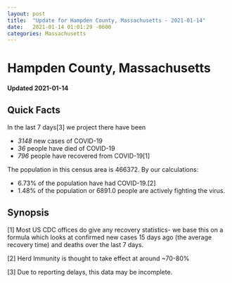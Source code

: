 ```yaml
---
layout: post
title:  "Update for Hampden County, Massachusetts - 2021-01-14"
date:   2021-01-14 01:01:29 -0600
categories: Massachusetts
---
```


# Hampden County, Massachusetts
#### Updated 2021-01-14

## Quick Facts

In the last 7 days[3] we project there have been
- *3148* new cases of COVID-19
- *36* people have died of COVID-19
- *796* people have recovered from COVID-19[1]

The population in this census area is 466372. By our calculations:
- 6.73% of the population have had COVID-19.[2]
- 1.48% of the population or 6891.0 people are actively fighting the virus.

## Synopsis




[1] Most US CDC offices do give any recovery statistics- we base this on a formula which looks at confirmed new cases
15 days ago (the average recovery time) and deaths over the last 7 days.

[2] Herd Immunity is thought to take effect at around ~70-80%

[3] Due to reporting delays, this data may be incomplete.
 
    